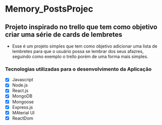 # Memory_PostsProjec
## Projeto inspirado no trello  que  tem  como  objetivo criar uma série de  cards de lembretes 
- Esse é um projeto  simples  que  tem  como  objetivo  adicionar uma lista de lembretes para  que  o  usuário possa se lembrar  dos seus  afazres, seguindo  como  exemplo  o  trello
porém  de uma forma mais  simples.

### Tecnologias utilizadas para o desenvolvimento da Aplicação

- [x] Javascript
- [x] Node.js
- [x] React.js
- [x] MongoDB
- [x] Mongoose
- [x] Express.js
- [x] MAterial UI
- [x] ReactDom
